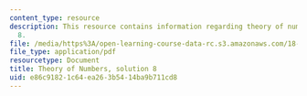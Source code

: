 ```yaml
---
content_type: resource
description: This resource contains information regarding theory of numbers, solution
  8.
file: /media/https%3A/open-learning-course-data-rc.s3.amazonaws.com/18-781-theory-of-numbers-spring-2012/e86c91821c64ea263b5414ba9b711cd8_MIT18_781S12_pset8sol.pdf
file_type: application/pdf
resourcetype: Document
title: Theory of Numbers, solution 8
uid: e86c9182-1c64-ea26-3b54-14ba9b711cd8
---
```

